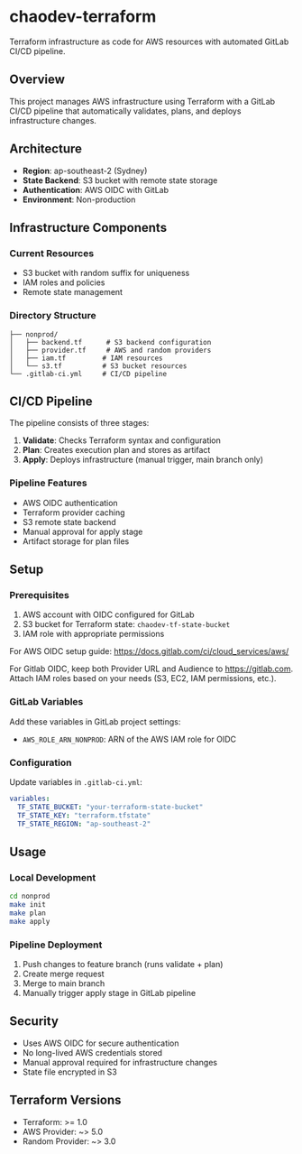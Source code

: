 # chaodev-terraform

Terraform infrastructure as code for AWS resources with automated GitLab CI/CD pipeline.

## Overview

This project manages AWS infrastructure using Terraform with a GitLab CI/CD pipeline that automatically validates, plans, and deploys infrastructure changes.

## Architecture

- **Region**: ap-southeast-2 (Sydney)
- **State Backend**: S3 bucket with remote state storage
- **Authentication**: AWS OIDC with GitLab
- **Environment**: Non-production

## Infrastructure Components

### Current Resources
- S3 bucket with random suffix for uniqueness
- IAM roles and policies
- Remote state management

### Directory Structure
```
├── nonprod/
│   ├── backend.tf      # S3 backend configuration
│   ├── provider.tf     # AWS and random providers
│   ├── iam.tf         # IAM resources
│   └── s3.tf          # S3 bucket resources
└── .gitlab-ci.yml     # CI/CD pipeline
```

## CI/CD Pipeline

The pipeline consists of three stages:

1. **Validate**: Checks Terraform syntax and configuration
2. **Plan**: Creates execution plan and stores as artifact
3. **Apply**: Deploys infrastructure (manual trigger, main branch only)

### Pipeline Features
- AWS OIDC authentication
- Terraform provider caching
- S3 remote state backend
- Manual approval for apply stage
- Artifact storage for plan files

## Setup

### Prerequisites
1. AWS account with OIDC configured for GitLab
2. S3 bucket for Terraform state: `chaodev-tf-state-bucket`
3. IAM role with appropriate permissions

For AWS OIDC setup guide: https://docs.gitlab.com/ci/cloud_services/aws/

For Gitlab OIDC, keep both Provider URL and Audience to https://gitlab.com.
Attach IAM roles based on your needs (S3, EC2, IAM permissions, etc.).
### GitLab Variables
Add these variables in GitLab project settings:
- `AWS_ROLE_ARN_NONPROD`: ARN of the AWS IAM role for OIDC

### Configuration
Update variables in `.gitlab-ci.yml`:
```yaml
variables:
  TF_STATE_BUCKET: "your-terraform-state-bucket"
  TF_STATE_KEY: "terraform.tfstate"
  TF_STATE_REGION: "ap-southeast-2"
```

## Usage

### Local Development
```bash
cd nonprod
make init
make plan
make apply
```

### Pipeline Deployment
1. Push changes to feature branch (runs validate + plan)
2. Create merge request
3. Merge to main branch
4. Manually trigger apply stage in GitLab pipeline

## Security
- Uses AWS OIDC for secure authentication
- No long-lived AWS credentials stored
- Manual approval required for infrastructure changes
- State file encrypted in S3

## Terraform Versions
- Terraform: >= 1.0
- AWS Provider: ~> 5.0
- Random Provider: ~> 3.0